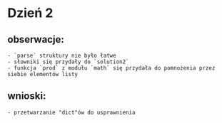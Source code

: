 # Dzień 2
## obserwacje:
    - `parse` struktury nie było łatwe
    - słowniki się przydały do `solution2`
    - funkcja `prod` z modułu `math` się przydała do pomnożenia przez siebie elementów listy
## wnioski:
    - przetwarzanie "dict"ów do usprawnienia